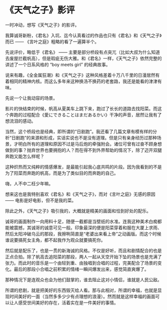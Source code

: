 # 《天气之子》影评

一时冲动，想写《天气之子》的影评。

我算诚哥新粉，《君名》入坑、迄今认真看过的作品也只有《君名》和《天气之子》而已 —— 《言叶之庭》粗略的看了一遍算半个。

先说评价，略低于《君名》 —— 主要是部分桥段有点突兀（比如大叔为什么知道去废屋拦截帆高），但是瑕疵无伤大雅。和《君名》一样，《天气之子》依然完整的讲述了一个日系风格的 “boy meets girl” 的经典故事。

说来有趣，《全金属狂潮》和《天气之子》这种风格差着十万八千里的日漫居然有着相同的精神内核。而这么多年来这种换汤不换药的老套路，我还是能看的津津有味。

先说一个让我动容的场景。

影片的快结束的时候，帆高从夏美车上跳下来，跑过了长长的道路去找阳菜。而这个奔跑的过程配合《愛にできることはまだあるかい》干净的声音，居然让我有了想流泪的感动。

当然，这个桥段也是经典，即所谓的“日剧跑”。我还看了几篇文章有模有样的分析“日剧跑”的来源和形成，实话实说也不是没有道理。但是只有亲身经历过那种场景，才明白所有的道理和原因不过是马后炮的牵强附会。诸位可曾有过奋不顾身想做到的事？抛弃世界也要拥抱的人？而在得不到外界帮助的情况下，除了迈开双腿奔跑又能怎么样呢？

这种炽热而又纯粹的情感爆发，是最能引起我心底共鸣的片段。因为我看到的不是为了阳菜而奔跑的帆高，而是为了类似目的而奔跑的自己。

嗨，人不中二枉少年嘛。

想来这也是我特别喜欢《君名》和《天气之子》，而对《言叶之庭》无感的原因 —— 电影是好电影，但不是我的菜。

除此之外，《天气之子》吸引我的，大概就是精美的画面和恰到好处的配乐。

诚哥的画面制作一向用料十足，随便一截都是当壁纸的水准。连我这种美术白痴都能被震撼，其诚哥的诚意可见一般。印象最深的便是阳菜穿着和服在大厦上求雨、然后太阳冲破乌云的那段，我擦咧简直是“老婆出来看上帝”之动画版。而这个时候谁说要搞死女主角，都不起我作为观众就要搞死你。

然后就是配乐了，也是一贯的新海诚的风格。不仅是好听，而且和剧情配合的也是正点合拍。除了帆高去追阳菜的那段，两人一起从天空开始下坠的场景也是充满了张力。而此时的音乐是一个由轻到重、由独唱到合唱的过程，完美配合了场景的变化。最后的那段小合唱之前积累的情绪一瞬间爆发出来，感觉简直爽爆了。

那种情况下是连观众也会为他们鼓掌的，谁去阻止这对小情侣，谁就是人民公敌。

所谓的悲剧，就是把美好的东西毁灭给人看。那与此相对，所谓的幸福，也就是显现时间美好的一面（当然多多少少有点理想的浪漫）。然而就是这样幸福的画面可以让人感受世间美好的存在，活着实在是一件美好的事情。







